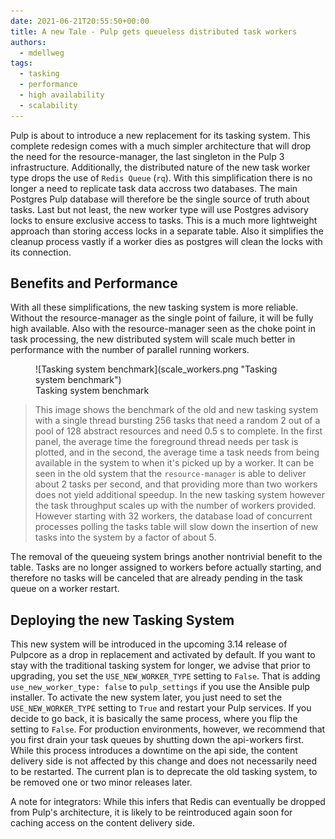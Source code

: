```yaml
---
date: 2021-06-21T20:55:50+00:00
title: A new Tale - Pulp gets queueless distributed task workers
authors:
  - mdellweg
tags:
  - tasking
  - performance
  - high availability
  - scalability
---
```

<!-- more -->
Pulp is about to introduce a new replacement for its tasking system.
This complete redesign comes with a much simpler architecture that will drop the need for the
resource-manager, the last singleton in the Pulp 3 infrastructure.
Additionally, the distributed nature of the new task worker type drops the use of `Redis Queue`
(`rq`).
With this simplification there is no longer a need to replicate task data accross two databases.
The main Postgres Pulp database will therefore be the single source of truth about tasks.
Last but not least, the new worker type will use Postgres advisory locks to ensure exclusive access
to tasks.
This is a much more lightweight approach than storing access locks in a separate table.
Also it simplifies the cleanup process vastly if a worker dies as postgres will clean the locks
with its connection.

Benefits and Performance
------------------------

With all these simplifications, the new tasking system is more reliable.
Without the resource-manager as the single point of failure, it will be fully high available.
Also with the resource-manager seen as the choke point in task processing, the new distributed
system will scale much better in performance with the number of parallel running workers.

<figure markdown="span">
  ![Tasking system benchmark](scale_workers.png "Tasking system benchmark")
  <figcaption>Tasking system benchmark</figcaption>
</figure>

> This image shows the benchmark of the old and new tasking system with a single thread bursting
  256 tasks that need a random 2 out of a pool of 128 abstract resources and need 0.5 s to
  complete.
  In the first panel, the average time the foreground thread needs per task is plotted, and in the
  second, the average time a task needs from being available in the system to when it's picked up
  by a worker.
  It can be seen in the old system that the `resource-manager` is able to deliver about 2 tasks per
  second, and that providing more than two workers does not yield additional speedup.
  In the new tasking system however the task throughput scales up with the number of workers
  provided.
  However starting with 32 workers, the database load of concurrent processes polling the tasks
  table will slow down the insertion of new tasks into the system by a factor of about 5.

The removal of the queueing system brings another nontrivial benefit to the table.
Tasks are no longer assigned to workers before actually starting, and therefore no tasks will be
canceled that are already pending in the task queue on a worker restart.

Deploying the new Tasking System
--------------------------------

This new system will be introduced in the upcoming 3.14 release of Pulpcore as a drop in
replacement and activated by default.
If you want to stay with the traditional tasking system for longer, we advise that prior to
upgrading, you set the `USE_NEW_WORKER_TYPE` setting to `False`.
That is adding `use_new_worker_type: false` to `pulp_settings` if you use the Ansible pulp
installer.
To activate the new system later, you just need to set the `USE_NEW_WORKER_TYPE` setting to `True`
and restart your Pulp services.
If you decide to go back, it is basically the same process, where you flip the setting to `False`.
For production environments, however, we recommend that you first drain your task queues by
shutting down the api-workers first.
While this process introduces a downtime on the api side, the content delivery side is not affected
by this change and does not necessarily need to be restarted.
The current plan is to deprecate the old tasking system, to be removed one or two minor releases
later.

A note for integrators:
  While this infers that Redis can eventually be dropped from Pulp's architecture, it is likely to
  be reintroduced again soon for caching access on the content delivery side.
